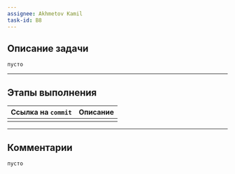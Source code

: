 ```yaml
---
assignee: Akhmetov Kamil
task-id: B8
---
```

## **Описание задачи**

`пусто`

---
## **Этапы выполнения**

| Ссылка на `commit` | Описание |
| ------------------ | -------- |
|                    |          |

---
## **Комментарии**

`пусто`